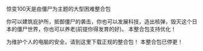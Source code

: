 惊变100天是由僵尸为主题的大型困难整合包

你可以建筑庇护所，抵御僵尸的袭击，你也可以发展科技，造出核弹，毁灭这个日本的僵尸世界，你也可以养老(前提你得发育的好)。
本整合包支持优化！

为维护个人的电脑的安全，请到这里下载正规的整合包！
本整合包已停更！
